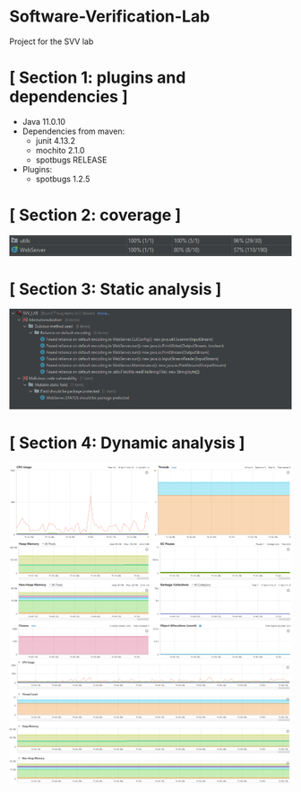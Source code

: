 # Software-Verification-Lab
Project for the SVV lab

# [ Section 1: plugins and dependencies ]
* Java 11.0.10
* Dependencies from maven:
  * junit 4.13.2
  * mochito 2.1.0
  * spotbugs RELEASE
* Plugins:
  * spotbugs 1.2.5

# [ Section 2: coverage ]
![Screenshot](src/main/resources/Coverage.PNG)

# [ Section 3: Static analysis ]
![Screenshot](src/main/resources/SpotBugs.PNG)


# [ Section 4: Dynamic analysis ]

![Screenshot](src/main/resources/Dynamic1.PNG)
![Screenshot](src/main/resources/Dynamic2.PNG)
![Screenshot](src/main/resources/Dynamic3.PNG)
